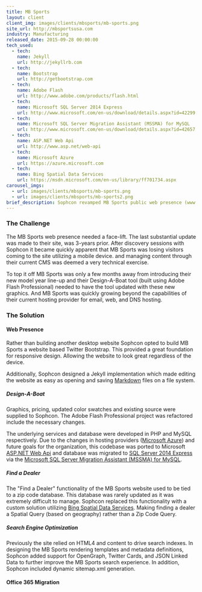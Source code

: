 ```yaml
---
title: MB Sports
layout: client
client_img: images/clients/mbsports/mb-sports.png
site_url: http://mbsportsusa.com
industry: Manufacturing
released_date: 2015-09-28 00:00:00
tech_used:
  - tech:
    name: Jekyll
    url: http://jekyllrb.com
  - tech:
    name: Bootstrap
    url: http://getbootstrap.com
  - tech:
    name: Adobe Flash
    url: http://www.adobe.com/products/flash.html
  - tech:
    name: Microsoft SQL Server 2014 Express
    url: http://www.microsoft.com/en-us/download/details.aspx?id=42299
  - tech:
    name: Microsoft SQL Server Migration Assistant (MSSMA) for MySQL
    url: http://www.microsoft.com/en-us/download/details.aspx?id=42657
  - tech:
    name: ASP.NET Web Api
    url: http://www.asp.net/web-api
  - tech:
    name: Microsoft Azure
    url: https://azure.microsoft.com
  - tech:
    name: Bing Spatial Data Services
    url: https://msdn.microsoft.com/en-us/library/ff701734.aspx
carousel_imgs:
  - url: images/clients/mbsports/mb-sports.png
  - url: images/clients/mbsports/mb-sports2.png
brief_description: Sophcon revamped MB Sports public web presence (www.mbsports.net). The MB Sports web presence has not had a substantial face-lift in roughly 3-years, with specific attention to mobile devices. In addition to the rollout of a new web presence, Sophcon was tasked with migrating their current email, web, and DNS hosting to an Office 365 service.
---
```

### The Challenge

The MB Sports web presence needed a face-lift. The last substantial update was made to their site, was 3-years prior. After discovery sessions with Sophcon it became quickly apparent that MB Sports was losing visitors coming to the site utilizing a mobile device. and managing content through their current CMS was deemed a very technical exercise.

To top it off MB Sports was only a few months away from introducing their new model year line-up and their Design-A-Boat tool (built using Adobe Flash Professional) needed to have the tool updated with these new graphics. And MB Sports was quickly growing beyond the capabilities of their current hosting provider for email, web, and DNS hosting.

### The Solution

#### Web Presence

Rather than building another desktop website Sophcon opted to build MB Sports a website based Twitter Bootstrap. This provided a great foundation for responsive design. Allowing the website to look great regardless of the device.

Additionally, Sophcon designed a Jekyll implementation which made editing the website as easy as opening and saving [Markdown](http://daringfireball.net/projects/markdown/) files on a file system.

##### Design-A-Boat

Graphics, pricing, updated color swatches and existing source were supplied to Sophcon. The Adobe Flash Professional project was refactored include the necessary changes.

The underlying services and database were developed in PHP and MySQL respectively. Due to the changes in hosting providers ([Microsoft Azure](https://azure.microsoft.com)) and future goals for the organization, this codebase was ported to Microsoft [ASP.NET Web Api](http://www.asp.net/web-api) and database was migrated to [SQL Server 2014 Express](http://www.microsoft.com/en-us/download/details.aspx?id=42299) via the [Microsoft SQL Server Migration Assistant (MSSMA) for MySQL](http://www.microsoft.com/en-us/download/details.aspx?id=42657).

##### Find a Dealer

The "Find a Dealer" functionality of the MB Sports website used to be tied to a zip code database. This database was rarely updated as it was extremely difficult to manage. Sophcon replaced this functionality with a custom solution utilizing [Bing Spatial Data Services](https://msdn.microsoft.com/en-us/library/ff701734.aspx). Making finding a dealer a Spatial Query (based on geography) rather than a Zip Code Query.

##### Search Engine Optimization

Previously the site relied on HTML4 and content to drive search indexes. In designing the MB Sports rendering templates and metadata definitions, Sophcon added support for OpenGraph, Twitter Cards, and JSON Linked Data to further improve the MB Sports search experience. In addition, Sophcon included dynamic sitemap.xml generation.

#### Office 365 Migration
